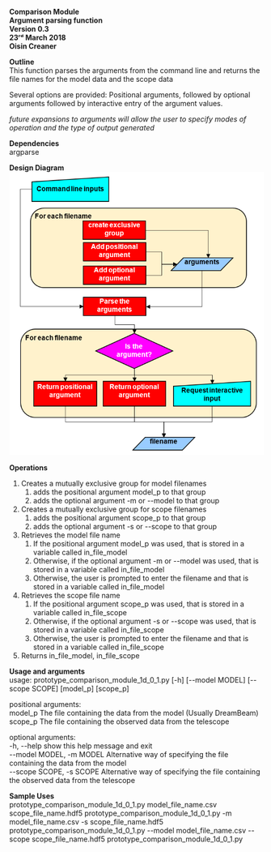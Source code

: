 **Comparison Module \
Argument parsing function\
Version 0.3\
23ʳᵈ March 2018\
Oisin Creaner**

**Outline**\
This function parses the arguments from the command line and returns the 
file names for the model data and the scope data

Several options are provided: Positional arguments, followed by optional
arguments followed by interactive entry of the argument values.

*future expansions to arguments will allow the user to specify modes of 
operation and the type of output generated*

**Dependencies**\
argparse

**Design Diagram**\
![Design Diagram](/images/comparison_module_parse_args_fig1_v1.PNG)


**Operations**
1.  Creates a mutually exclusive group for model filenames
    1.  adds the positional argument model_p to that group
    2.  adds the optional argument -m or --model to that group
2.  Creates a mutually exclusive group for scope filenames
    1.  adds the positional argument scope_p to that group
    2.  adds the optional argument -s or --scope to that group
3.  Retrieves the model file name
    1.  If the positional argument model_p was used, that is stored in a 
    variable called in_file_model
    2.  Otherwise, if the optional argument -m or --model was used, 
    that is stored in a variable called in_file_model
    3.  Otherwise, the user is prompted to enter the filename and
    that is stored in a variable called in_file_model
4.  Retrieves the scope file name
    1.  If the positional argument scope_p was used, that is stored in a 
    variable called in_file_scope
    2.  Otherwise, if the optional argument -s or --scope was used, 
    that is stored in a variable called in_file_scope
    3.  Otherwise, the user is prompted to enter the filename and
    that is stored in a variable called in_file_scope
5.  Returns in_file_model, in_file_scope

**Usage and arguments**\
usage: prototype_comparison_module_1d_0_1.py [-h] [--model MODEL]
                                             [--scope SCOPE]
                                             [model_p] [scope_p]

positional arguments:\
  model_p               The file containing the data from the model (Usually DreamBeam)\
  scope_p               The file containing the observed data from the telescope

optional arguments:\
  -h, --help            show this help message and exit\
  --model MODEL, -m MODEL Alternative way of specifying the file containing the
                        data from the model\
  --scope SCOPE, -s SCOPE
                        Alternative way of specifying the file containing the
                        observed data from the telescope
                        
**Sample Uses**\
prototype_comparison_module_1d_0_1.py model_file_name.csv scope_file_name.hdf5
prototype_comparison_module_1d_0_1.py -m model_file_name.csv -s scope_file_name.hdf5
prototype_comparison_module_1d_0_1.py --model model_file_name.csv --scope scope_file_name.hdf5
prototype_comparison_module_1d_0_1.py
